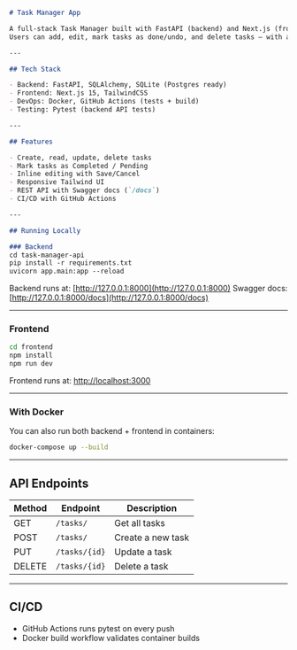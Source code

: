 ````markdown
# Task Manager App 

A full-stack Task Manager built with FastAPI (backend) and Next.js (frontend).  
Users can add, edit, mark tasks as done/undo, and delete tasks — with a polished UI and API backend.

---

## Tech Stack

- Backend: FastAPI, SQLAlchemy, SQLite (Postgres ready)  
- Frontend: Next.js 15, TailwindCSS  
- DevOps: Docker, GitHub Actions (tests + build)  
- Testing: Pytest (backend API tests)  

---

## Features

- Create, read, update, delete tasks  
- Mark tasks as Completed / Pending  
- Inline editing with Save/Cancel  
- Responsive Tailwind UI  
- REST API with Swagger docs (`/docs`)  
- CI/CD with GitHub Actions  

---

## Running Locally

### Backend
cd task-manager-api
pip install -r requirements.txt
uvicorn app.main:app --reload
````

Backend runs at: [http://127.0.0.1:8000](http://127.0.0.1:8000)
Swagger docs: [http://127.0.0.1:8000/docs](http://127.0.0.1:8000/docs)

---

### Frontend

```bash
cd frontend
npm install
npm run dev
```

Frontend runs at: [http://localhost:3000](http://localhost:3000)

---

### With Docker

You can also run both backend + frontend in containers:

```bash
docker-compose up --build
```

---

## API Endpoints

| Method | Endpoint      | Description       |
| ------ | ------------- | ----------------- |
| GET    | `/tasks/`     | Get all tasks     |
| POST   | `/tasks/`     | Create a new task |
| PUT    | `/tasks/{id}` | Update a task     |
| DELETE | `/tasks/{id}` | Delete a task     |

---

## CI/CD

* GitHub Actions runs pytest on every push
* Docker build workflow validates container builds

```
